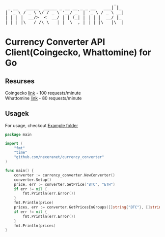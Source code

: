  <pre>
                                          _
 _ __   _____  _____ _ __ __ _ _ __   ___| |_
| '_ \ / _ \ \/ / _ \ '__/ _` | '_ \ / _ \ __|
| | | |  __/>  <  __/ | | (_| | | | |  __/ |_
|_| |_|\___/_/\_\___|_|  \__,_|_| |_|\___|\__|
</pre>
# Currency Converter API Client(Coingecko, Whattomine) for Go
## Resurses
Coingecko [link](https://www.coingecko.com/ru/api/documentation) - 100 requests/minute   
Whattomine [link](https://whattomine.com/coins)  - 80 requests/minute   
## Usagek
For usage, checkout [Example folder](https://github.com/nexeranet/currency_converter/tree/main/examples)
```go
package main

import (
	"fmt"
	"time"
	"github.com/nexeranet/currency_converter"
)

func main() {
	converter := currency_converter.NewConverter()
	converter.Setup()
	price, err := converter.GetPrice("BTC", "ETH")
	if err != nil {
		fmt.Println(err.Error())
	}
	fmt.Println(price)
	prices, err := converter.GetPricesInGroups([]string{"BTC"}, []string{"ETH", "USD"})
	if err != nil {
		fmt.Println(err.Error())
	}
	fmt.Println(prices)
}
```
